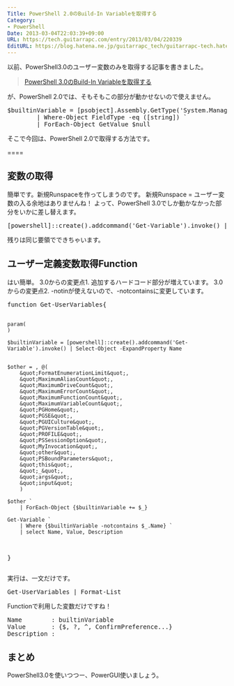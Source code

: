 ```yaml
---
Title: PowerShell 2.0のBuild-In Variableを取得する
Category:
- PowerShell
Date: 2013-03-04T22:03:39+09:00
URL: https://tech.guitarrapc.com/entry/2013/03/04/220339
EditURL: https://blog.hatena.ne.jp/guitarrapc_tech/guitarrapc-tech.hatenablog.com/atom/entry/11696248318757675569
---
```


以前、PowerShell3.0のユーザー変数のみを取得する記事を書きました。
<blockquote><a href="http://guitarrapc.wordpress.com/2013/02/21/powershell%e3%81%aebuild-in-variable%e3%82%92%e5%8f%96%e5%be%97%e3%81%99%e3%82%8b/" target="_blank">PowerShell 3.0のBuild-In Variableを取得する</a></blockquote>

が、PowerShell 2.0では、そもそもこの部分が動かせないので使えません。
<pre class="brush: powershell">
$builtinVariable = [psobject].Assembly.GetType('System.Management.Automation.SpecialVariables').GetFields('NonPublic,Static') `
        | Where-Object FieldType -eq ([string]) `
        | ForEach-Object GetValue $null
</pre>

そこで今回は、PowerShell 2.0で取得する方法です。

====


<h2>変数の取得</h2>
簡単です。新規Runspaceを作ってしまうのです。
新規Runspace = ユーザー変数の入る余地はありませんね！
よって、PowerShell 3.0でしか動かなかった部分をいかに差し替えます。
<pre class="brush: powershell">
[powershell]::create().addcommand('Get-Variable').invoke() | Select-Object -ExpandProperty Name
</pre>

残りは同じ要領でできちゃいます。

<h2>ユーザー定義変数取得Function</h2>
はい簡単。
3.0からの変更点1. 追加するハードコード部分が増えています。
3.0からの変更点2. -notinが使えないので、-notcontainsに変更しています。
<pre class="brush: powershell">
function Get-UserVariables{

    param(
    )

    $builtinVariable = [powershell]::create().addcommand('Get-Variable').invoke() | Select-Object -ExpandProperty Name


    $other = , @(
		&quot;FormatEnumerationLimit&quot;,
		&quot;MaximumAliasCount&quot;,
		&quot;MaximumDriveCount&quot;,
		&quot;MaximumErrorCount&quot;,
		&quot;MaximumFunctionCount&quot;,
		&quot;MaximumVariableCount&quot;,
		&quot;PGHome&quot;,
		&quot;PGSE&quot;,
		&quot;PGUICulture&quot;,
		&quot;PGVersionTable&quot;,
		&quot;PROFILE&quot;,
		&quot;PSSessionOption&quot;,
		&quot;MyInvocation&quot;,
		&quot;other&quot;,
		&quot;PSBoundParameters&quot;,
		&quot;this&quot;,
		&quot;_&quot;,
		&quot;args&quot;,
		&quot;input&quot;
		)
  
    $other `
        | ForEach-Object {$builtinVariable += $_}

    Get-Variable `
        | Where {$builtinVariable -notcontains $_.Name} `
        | select Name, Value, Description

}
</pre>

実行は、一文だけです。
<pre class="brush: powershell">
Get-UserVariables | Format-List
</pre>

Functionで利用した変数だけですね！
<pre class="brush: powershell">
Name        : builtinVariable
Value       : {$, ?, ^, ConfirmPreference...}
Description : 
</pre>

<h2>まとめ</h2>
PowerShell3.0を使いつつー、PowerGUI使いましょう。
